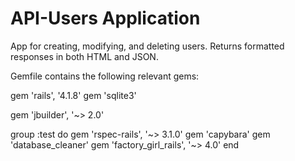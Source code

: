 # API-Users Application

App for creating, modifying, and deleting users.  Returns formatted responses in both HTML and JSON.

Gemfile contains the following relevant gems:

gem 'rails', '4.1.8'
gem 'sqlite3'

gem 'jbuilder', '~> 2.0'

group :test do
  gem 'rspec-rails', '~> 3.1.0'
  gem 'capybara'
  gem 'database_cleaner'
  gem 'factory_girl_rails', '~> 4.0'
end
